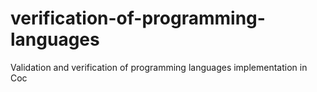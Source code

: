 # verification-of-programming-languages
Validation and verification of programming languages implementation in Coc
